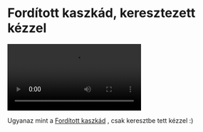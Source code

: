 # Fordított kaszkád, keresztezett kézzel

![crossedreversecascade](/videos/mp4/crossedreversecascade.mp4)

Ugyanaz mint a [Fordított kaszkád](#forditott-kaszkad)  [](trukkok/harom-labda/kaszkad/forditott-kaszkad/), csak keresztbe tett kézzel :)


